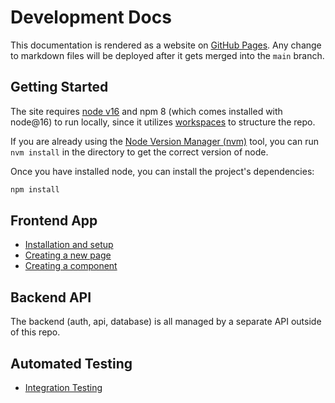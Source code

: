 # Development Docs

This documentation is rendered as a website on [GitHub Pages](https://edhrec.github.io/commander-spellbook-site/). Any change to markdown files will be deployed after it gets merged into the `main` branch.

## Getting Started

The site requires [node v16](https://nodejs.org/en/download/) and npm 8 (which comes installed with node@16) to run locally, since it utilizes [workspaces](https://classic.yarnpkg.com/lang/en/docs/workspaces/) to structure the repo.

If you are already using the [Node Version Manager (nvm)](https://github.com/nvm-sh/nvm) tool, you can run `nvm install` in the directory to get the correct version of node.

Once you have installed node, you can install the project's dependencies:

```bash
npm install
```

## Frontend App

- [Installation and setup](./frontend/installation-and-setup.md)
- [Creating a new page](./frontend/pages.md)
- [Creating a component](./frontend/components.md)

## Backend API

The backend (auth, api, database) is all managed by a separate API outside of this repo.

## Automated Testing

- [Integration Testing](./testing/integration-testing.md)
